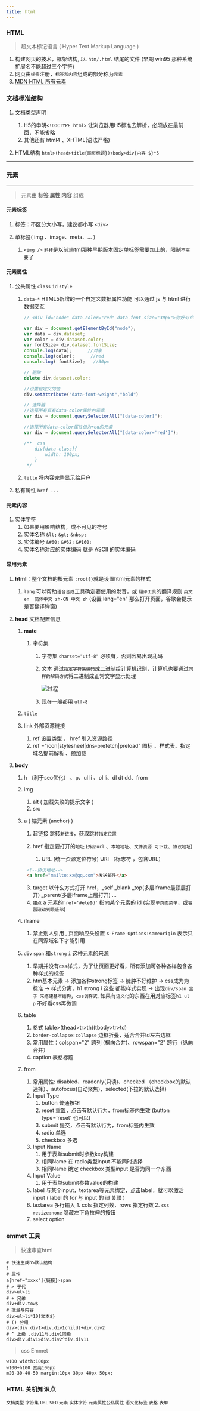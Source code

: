 ```yaml
---
title: html
---
```

### HTML
>   超文本标记语言 ( Hyper Text Markup Language )

1.   构建网页的技术，框架结构, 以`.htm/.html` 结尾的文件 (早期 win95 那种系统扩展名不能超过三个字符)
2.   网页由`标签`注册，`标签和内容`组成的部分称为`元素` 
3.   [MDN HTML 所有元素](https://developer.mozilla.org/zh-CN/docs/Web/HTML/Element)



### 文档标准结构

1.   文档类型声明 
     1.   H5的申明`<!DOCTYPE html>` 让浏览器用H5标准去解析，必须放在最前面，不能省略
     2.   其他还有 html4 、XHTML(语法严格)

2.   HTML结构  `html>(head>title{网页标题})+body>div{内容 $}*5`

---

### 元素

---

>   元素由 **标签 属性 内容** 组成

#### 元素标签

1.   标签：不区分大小写，建议都小写 `<div>`

2.   单标签( img 、image、meta、... )
     1.   `<img />`  `斜杆`是以前xhtml那种早期版本固定单标签需要加上的，限制`不需要`了

#### 元素属性

1.   公共属性 `class` `id` `style`

     1.   `data-*` HTML5新增的一个自定义数据属性功能  可以通过 js 与 html 进行数据交互

          ```javascript
          // <div id="node" data-color="red" data-font-size="30px">你好</div>
          
          var div = document.getElementById("node");
          var data = div.dataset;
          var color = div.dataset.color;
          var fontSize= div.dataset.fontSize;
          console.log(data);      //对象
          console.log(color);      //red
          console.log( fontSize);   //30px
          
          // 删除
          delete div.dataset.color;
          
          //设置自定义的值
          div.setAttribute("data-font-weight","bold")
          
          // 选择器
          //选择所有具有data-color属性的元素
          var div = document.querySelectorAll("[data-color]");
          
          //选择所有data-color属性值为red的元素
          var div = document.querySelectorAll("[data-color='red']");
          
          /**  css
              div[data-class]{
                  width: 100px;
              }
           */
          ```

     1.   `title`  将内容完整显示给用户

2.   私有属性 `href ...`

#### 元素内容

1.   实体字符
     1.   如果要用影响结构，或不可见的符号
     2.   实体名称 `&lt;` `&gt;` `&nbsp;`
     3.   实体编号 `&#60;` `&#62;` `&#160;`
     4.   实体名称对应的实体编码 就是 [ASCII](https://www.habaijian.com/) 的实体编码

#### 常用元素

1.   **html**：整个文档的根元素 `:root{}`就是设置html元素的样式
     1. `lang` 可以帮助`语音合成`工具确定要使用的发音，或 `翻译工具`的翻译规则 `英文en  简体中文 zh-CN 中文 zh` (设置 lang="en" 那么打开页面，谷歌会提示是否翻译弹窗)

2.   **head** 文档配置信息

     1.   **mate**
          1.   字符集
               1.   字符集 `charset="utf-8"` 必须有，否则容易出现乱码
               
               2.   文本  通过`指定字符集编码`成二进制给计算机识别，计算机也要通过`同样的解码方式`将二进制成正常文字显示处理
               
                    ![过程](D:\MyData\projects\lzo-docs-blog-2\static\img\2022-09-03_135559.jpg)
               
               3.    现在一般都用 `utf-8`
     
     2.   `title` 
     
     3.   link 外部资源链接
     
          1.   ref 设置类型 ， href 引入资源路径
          2.   ref ="icon|stylesheel|dns-prefetch|preload"    图标 、样式表、指定域名提前解析  、预加载
     
3.   **body**

     1.   h （利于seo优化） 、p、ul li 、ol li、dl dt dd、from

     2.   img  

          1.   alt ( 加载失败的提示文字 )
          2.   src

     3.   a ( 锚元素 (anchor) )

          1.   超链接 跳转`新链接`，获取跳`转指定位置`
          2.   href 指定要打开的`地址` (`外部url` 、`本地地址`、`文件资源 可下载`、`协议地址`)

               1.    URL (统一资源定位符号)   URI （标志符 ，包含URL）
     
     
          ```html
           <!--协议地址-->
           <a href="mailto:xx@qq.com">发送邮件</a>
          ```
         
          3.   target 以什么方式打开 href，_self   _blank   _top(多层iframe最顶层打开)  _parent(多层iframe上层打开) ...
          4.   `锚点` a 元素的`href='#eleId'` 指向某个元素的 id  (实现`单页面菜单`，或`容器滚动到最底部`)
     
     4.   iframe
     
          1.   禁止别人引用 , 页面响应头设置 `X-Frame-Options:sameorigin` 表示只在同源域名下才能引用
     5.   `div` `span` 和`strong` `i` 这种元素的来源 
     
          1.   早期并没有css样式，为了让页面更好看，所有添加可各种各样包含各种样式的标签
          2.   htm基本元素  ->  添加各种strong标签  -> 臃肿不好维护  -> css成为为标准 -> 样式分离，h1 strong i 这些 都能样式实现 -> 出现`div/span 盒子 来搭建基本结构`，`css调样式`, 如果有`语义化`的东西在用对应标签`h1 ul p` 不好看css再微调
     6.   table
          1.   格式 table>(thead>tr>th)(tbody>tr>td)
          2.   `border-collapse:collapse`  边框折叠，适合合并td左右边框
          3.   常用属性：colspan="2" 跨列 (横向合并)、rowspan="2" 跨行（纵向合并）
          4.   caption 表格标题
     7.   from 
          1.   常用属性: disabled、readonly(只读)、checked （checkbox的默认选择）、autofocus(自动聚焦)、selected(下拉的默认选择)
          2.   Input Type 
               1.   button 普通按钮
               2.   reset 重置，点击有默认行为，from标签内生效 (button type='reset' 也可以)
               3.   submit 提交，点击有默认行为，from标签内生效 
               4.   radio 单选
               5.   checkbox 多选
          3.   Input Name
               1.   用于表单submit时参数key构建
               2.   相同Name 在 radio类型input 不能同时选择
               3.   相同Name 确定 checkbox 类型input 是否为同一个东西 
          4.   Input Value
               1.   用于表单submit参数value的构建
          5.   label  与某个input，textarea等元素绑定，点击label，就可以激活input ( label 的 for 与 input 的 id 关联 )
          6.    textarea 多行输入
               1.   cols 指定列数，rows 指定行数
               2.   `css resize:none` 隐藏左下角拉伸的按钮
          7.   select option

### emmet 工具

>   快速审查html 

```shell
# 快速生成h5默认结构
!
# 属性
a[href="xxxx"]{链接}>span
# > 子代 
div>ul>li
# + 兄弟
div+div.tow$
# 批量与内容
div>ul>li*10{文本$} 
# () 分组
div>(div.div1>div.div1child)+div.div2
# ^ 上级 .div11与.div1同级
div>div.div1>div.div2^div.div11
```

>   css Emmet

```shell
w100 width:100px
w100+h100 宽高100px  
m20-30-40-50 margin:10px 30px 40px 50px;

```



### HTML 关机知识点

`文档类型` `字符集` `URL` `SEO` `元素` `实体字符` `元素属性公私属性` `语义化标签` `表格` `表单`


​	
